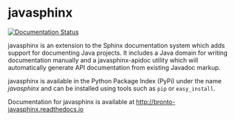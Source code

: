 
# javasphinx

[![Documentation Status](https://readthedocs.org/projects/bronto-javasphinx/badge/?version=latest)](http://bronto-javasphinx.readthedocs.io/en/latest/?badge=latest)

javasphinx is an extension to the Sphinx documentation system which adds support for documenting Java projects. It includes a Java domain for writing documentation manually and a javasphinx-apidoc utility which will automatically generate API documentation from existing Javadoc markup.

javasphinx is available in the Python Package Index (PyPi) under the name _javasphinx_ and can be installed using tools such as `pip` or `easy_install`.

Documentation for javasphinx is available at http://bronto-javasphinx.readthedocs.io
